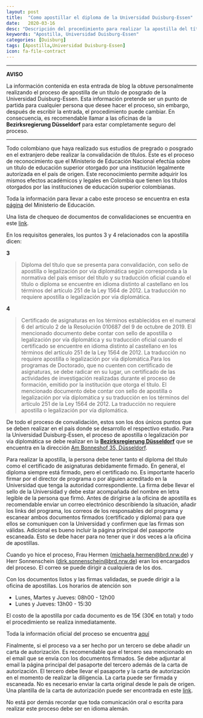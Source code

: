 ```yaml
---
layout: post
title:  "Como apostillar el diploma de la Universidad Duisburg-Essen"
date:   2020-03-16
desc: "Descripción del procedimiento para realizar la apostilla del título."
keywords: "Apostilla, Universidad Duisburg-Essen"
categories: [Duisburg]
tags: [Apostilla,Universidad Duisburg-Essen]
icon: fa-file-contract
---
```


---
**AVISO**

La información contenida en esta entrada de blog la obtuve personalmente
realizando el proceso de apostilla de un título de posgrado de la Universidad
Duisburg-Essen. Esta información pretende ser un punto de partida para
cualquier persona que desee hacer el proceso, sin embargo, después de
escribir la entrada, el procedimiento puede cambiar. En consecuencia, es
recomendable llamar a las oficinas de la **Bezirksregierung Düsseldorf** para
estar completamente seguro del proceso.

---

Todo colombiano que haya realizado sus estudios de pregrado o posgrado en el
extranjero debe realizar la convalidación de títulos. Este es el proceso de
reconocimiento que el Ministerio de Educación Nacional efectúa sobre un título
de educación superior otorgado por una institución legalmente autorizada en el
país de origen. Este reconocimiento permite adquirir los mismos efectos
académicos y legales en Colombia que tienen los títulos otorgados por las
instituciones de educación superior colombianas.

Toda la información para llevar a cabo este proceso se encuentra en esta
[página](https://www.mineducacion.gov.co/1759/w3-article-350670.html?_noredirect=1) del Ministerio de Educación.

Una lista de chequeo de documentos de convalidaciones se encuentra en este
[link](https://www.mineducacion.gov.co/1759/articles-350670_recurso_9.pdf).

En los requisitos generales, los puntos 3 y 4 relacionados con la apostilla
dicen:

**3**
> Diploma  del  título  que  se  presenta  para  convalidación,  con  sello  de
> apostilla  o  legalización por vía diplomática según corresponda a la
> normativa del país emisor del título y su traducción oficial cuando el título
> o diploma se encuentre en idioma distinto al castellano en los términos del
> artículo 251 de la Ley 1564 de 2012. La traducción no requiere apostilla o
> legalización por vía diplomática.

**4**
> Certificado de asignaturas en los términos establecidos en el numeral 6 del
> artículo 2 de la Resolución 010687 del 9 de octubre de 2019. El mencionado
> documento debe contar con sello de apostilla o legalización por vía
> diplomática y su traducción oficial  cuando  el  certificado  se  encuentre
> en  idioma  distinto  al  castellano en  los  términos del artículo 251 de la
> Ley 1564 de 2012. La traducción no requiere apostilla o legalización por vía
> diplomática.Para los programas de Doctorado, que no cuenten con certificado
> de asignaturas, se  debe  radicar  en  su  lugar,  un  certificado  de  las
> actividades  de  investigación  realizadas durante el proceso de formación,
> emitido por la institución que otorga el título. El mencionado documento debe
> contar con sello de apostilla o legalización por vía diplomática y su
> traducción en los términos del artículo 251 de la Ley 1564 de 2012. La
> traducción no requiere apostilla o legalización por vía diplomática.

De todo el proceso de convalidación, estos son los dos únicos puntos que se
deben realizar en el país donde se desarrollo el respectivo estudio.
Para la Universidad Duisburg-Essen, el proceso de apostilla o legalización
por vía diplomática se debe realizar en la
[**Bezirksregierung Düsseldorf**](http://www.brd.nrw.de/index.jsp) que
se encuentra en la dirección
[Am Bonneshof 35, Düsseldorf](https://www.google.com/maps/place/Am+Bonneshof+35,+40474+D%C3%BCsseldorf/@51.2541702,6.7659337,17z/data=!3m1!4b1!4m5!3m4!1s0x47b8c9e7b20e81d1:0x27365a57943708e3!8m2!3d51.2541669!4d6.7681224).

Para realizar la apostilla, la persona debe tener tanto el diploma del título
como el certificado de asignaturas debidamente firmado. En general, el diploma
siempre está firmado, pero el certificado no. Es importante hacerlo firmar por
el director de programa o por alguien acreditado en la Universidad que tenga la
autoridad correspondiente. La firma debe llevar el sello de la Universidad y
debe estar acompañada del nombre en letra legible de la persona que firmó.
Antes de dirigirse a la oficina de apostilla es recomendable enviar un correo
electrónico describiendo la situación, añadir los links del programa, los
correos de los responsables del programa y escanear ambos documentos firmados
(certificado y diploma) para que ellos se comuniquen con la Universidad y
confirmen que las firmas son válidas. Adicional es bueno incluir la página
principal del pasaporte escaneada. Esto se debe hacer para no tener que ir
dos veces a la oficina de apostillas.

Cuando yo hice el proceso, Frau Hermen (michaela.hermen@brd.nrw.de) y Herr
Sonnenschein (dirk.sonnenschein@brd.nrw.de) eran los encargados del proceso.
El correo se puede dirigir a cualquiera de los dos.

Con los documentos listos y las firmas validadas, se puede dirigir a la oficina
de apostillas. Los horarios de atención son

+ Lunes, Martes y Jueves: 08h00 - 12h00
+ Lunes y Jueves: 13h00 - 15:30

El costo de la apostilla por cada documento es de 15€ (30€ en total) y todo el
procedimiento se realiza inmediatamente.

Toda la información oficial del proceso se encuentra
[aquí](http://www.brd.nrw.de/ordnung_gefahrenabwehr/apostillen_beglaubigungen/ApostillenBeglaubigungen.html)

Finalmente, si el proceso va a ser hecho por un tercero se debe añadir un carta
de autorización. Es recomendable que el tercero sea mencionado en el email que
se envía con los documentos firmados. Se debe adjuntar al email la página
principal del pasaporte del tercero además de la carta de autorización.
El tercero debe llevar el pasaporte y la carta de autorización en el momento de
realizar la diligencia. La carta puede ser firmada y escaneada. No es necesario
enviar la carta original desde le país de origen. Una plantilla de la carta de
autorización puede ser encontrada en este
[link](https://juanhenao21.github.io/docs/blog/2020-03-16-carta_autorizacion_apostilla.docx).

No está por demás recordar que toda comunicación oral o escrita para realizar
este proceso debe ser en idioma alemán.